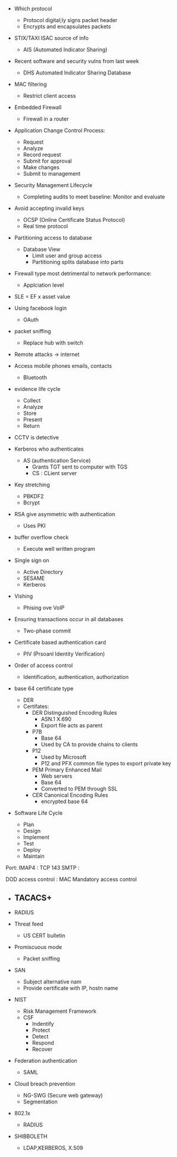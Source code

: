 - Which protocol
	- Protocol digital;ly signs packet header
	- Encrypts and encapsulates packets

- STIX/TAXI ISAC source of info
	- AIS (Automated Indicator Sharing)

- Recent software and security vulns from last week
	- DHS Automated Indicator Sharing Database

- MAC filtering
	- Restrict client access

- Embedded Firewall
	- Firewall in a router

- Application Change Control Process:
	- Request
	- Analyze
	- Record request
	- Submit for approval
	- Make changes
	- Submit to management

- Security Management Lifecycle
	- Completing audits to meet baseline: Monitor and evaluate

- Avoid accepting invalid keys
	- OCSP (Online Certificate Status Protocol)
	- Real time protocol

- Partitioning access to database
	- Database View
		- Limit user and group access
		- Partitioning splits database into parts

- Firewall type most detrimental to network performance:
	- Applciation level

- SLE = EF x asset value

- Using facebook login
	- OAuth

- packet sniffing
	- Replace hub with switch

- Remote attacks -> internet

- Access mobile phones emails, contacts
	- Bluetooth

- evidence life cycle
	- Collect
	- Analyze
	- Store
	- Present
	- Return

- CCTV is detective

- Kerberos who authenticates
	- AS (authentication Service)
		- Grants TGT sent to computer with TGS
		- CS : CLient server

- Key stretching
	- PBKDF2
	- Bcrypt


- RSA give asymmetric with authentication
	- Uses PKI

- buffer overflow check
	- Execute well written program

- Single sign on
	- Active Directory
	- SESAME
	- Kerberos

- Vishing
	- Phising ove VoIP

- Ensuring transactions occur in all databases
	- Two-phase commit

- Certificate based authentication card
	- PIV (Prsoanl Identity Verification)

- Order of access control
	- Identification, authentication, authorization


- base 64 certificate type
	- DER
	- Certifates:
		- DER Distinguished Encoding Rules
			- ASN.1 X.690
			- Export file acts as parent
		- P7B
			- Base 64
			- Used by CA to provide chains to clients
		- P12
			- Used by Microsoft
			- P12 and PFX common file types to export private key
		- PEM Primary Enhanced Mail
			- Web servers
			- Base 64
			- Converted to PEM through SSL
		- CER Canonical Encoding Rules
			- encrypted base 64


- Software Life Cycle
	- Plan
	- Design
	- Implement
	- Test
	- Deploy
	- Maintain

Port:
	IMAP4 : TCP 143
	SMTP : 

DOD access control : MAC Mandatory access control

- TACACS+ 
	- 
- RADIUS

- Threat feed
	- US CERT bulletin

- Promiscuous mode
	- Packet sniffing

- SAN
	- Subject alternative nam
	- Provide certificate with  IP, hostn name

- NIST
	- Risk Management Framework
	- CSF
		- Indentify
		- Protect
		- Detect
		- Respond
		- Recover

- Federation authentication
	- SAML

- Cloud breach prevention
	- NG-SWG (Secure web gateway)
	- Segmentation

- 802.1x
	- RADIUS
- SHIBBOLETH
	- LDAP,KERBEROS, X.509